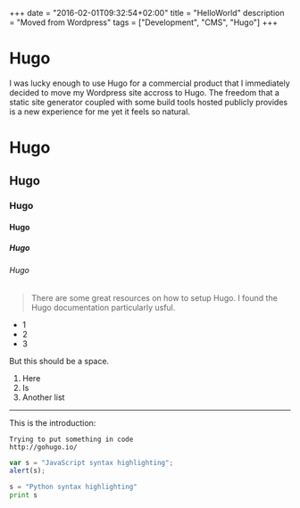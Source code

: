+++
date        = "2016-02-01T09:32:54+02:00"
title       = "HelloWorld"
description = "Moved from Wordpress"
tags        = ["Development", "CMS", "Hugo"]
+++

# Hugo

I was lucky enough to use Hugo for a commercial product that I immediately decided to move my Wordpress site accross to Hugo. The freedom that a static site generator coupled with some build tools hosted publicly provides is a new experience for me yet it feels so natural.

# Hugo
## Hugo 
### Hugo
#### Hugo 
##### Hugo
###### Hugo 

> There are some great resources on how to setup Hugo. I found the Hugo documentation particularly usful.

* 1
* 2
* 3

But this should be a space.

1. Here
2. Is
3. Another list

***

This is the introduction:
    
    Trying to put something in code
    http://gohugo.io/
    
```javascript
var s = "JavaScript syntax highlighting";
alert(s);
```
 
```python
s = "Python syntax highlighting"
print s
```
   